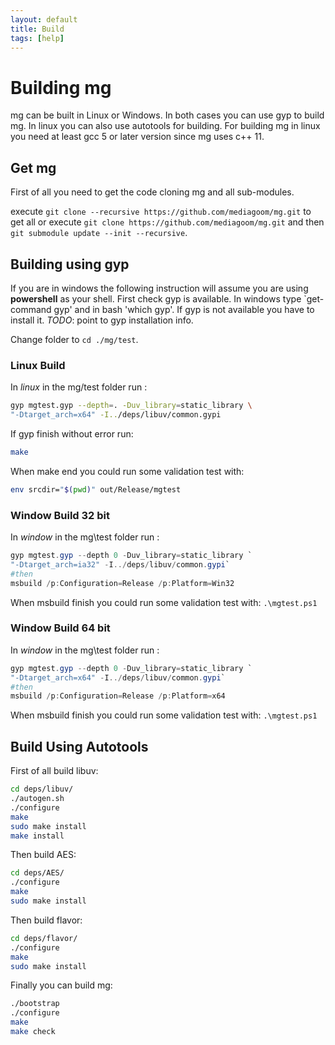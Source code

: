```yaml
---
layout: default
title: Build
tags: [help]
---
```


# Building mg
mg can be built in Linux or Windows.
In both cases you can use gyp to build mg. In linux you can also use autotools for building.
For building mg in linux you need at least gcc 5 or later version since mg uses c++ 11.

## Get mg
First of all you need to get the code cloning mg and all sub-modules.

execute `git clone --recursive https://github.com/mediagoom/mg.git` to get all 
or execute `git clone https://github.com/mediagoom/mg.git` and then `git submodule update --init --recursive`.

## Building using gyp
If you are in windows the following instruction will assume you are using **powershell** as your shell.
First check gyp is available. In windows type `get-command gyp' and in bash 'which gyp'. If gyp is not available you have to install it. *TODO*: point to gyp installation info.

Change folder to `cd ./mg/test`.

### Linux Build
In *linux* in the mg/test folder run :
```bash
gyp mgtest.gyp --depth=. -Duv_library=static_library \
"-Dtarget_arch=x64" -I../deps/libuv/common.gypi
```
If gyp finish without error run:
```bash
make
```
When make end you could run some validation test with:
```bash
env srcdir="$(pwd)" out/Release/mgtest
```
### Window Build 32 bit
In *window* in the mg\test folder run :
```powershell
gyp mgtest.gyp --depth 0 -Duv_library=static_library `
"-Dtarget_arch=ia32" -I../deps/libuv/common.gypi`
#then
msbuild /p:Configuration=Release /p:Platform=Win32
```
When msbuild finish you could run some validation test with: 
`.\mgtest.ps1`

### Window Build 64 bit
In *window* in the mg\test folder run :
```powershell
gyp mgtest.gyp --depth 0 -Duv_library=static_library `
"-Dtarget_arch=x64" -I../deps/libuv/common.gypi`
#then
msbuild /p:Configuration=Release /p:Platform=x64
```
When msbuild finish you could run some validation test with: 
`.\mgtest.ps1`

## Build Using Autotools

First of all build libuv:

```bash
cd deps/libuv/
./autogen.sh
./configure
make
sudo make install
make install
```
Then build AES:

```bash
cd deps/AES/
./configure
make
sudo make install
```

Then build flavor:

```bash
cd deps/flavor/
./configure
make
sudo make install
```

Finally you can build mg:

```bash
./bootstrap
./configure
make
make check
```
